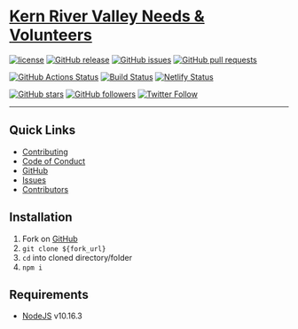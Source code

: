 # [Kern River Valley Needs & Volunteers](https://needs.kernvalley.us)

[![license](https://img.shields.io/github/license/kernvalley/needs.kernvalley.us.svg)](./LICENSE)
[![GitHub release](https://img.shields.io/github/release/kernvalley/needs.kernvalley.us.svg)](https://github.com/kernvalley/needs.kernvalley.us/releases)
[![GitHub issues](https://img.shields.io/github/issues/kernvalley/needs.kernvalley.us.svg)](https://github.com/kernvalley/needs.kernvalley.us/issues)
[![GitHub pull requests](https://img.shields.io/github/issues-pr/kernvalley/needs.kernvalley.us.svg)](https://github.com/kernvalley/needs.kernvalley.us/pulls)

[![GitHub Actions Status](https://github.com/kernvalley/needs.kernvalley.us/workflows/Node%20CI/badge.svg)](https://github.com/kernvalley/needs.kernvalley.us/actions)
[![Build Status](https://travis-ci.com/kernvalley/needs.kernvalley.us.svg?branch=master)](https://travis-ci.org/kernvalley/needs.kernvalley.us)
[![Netlify Status](https://api.netlify.com/api/v1/badges/81d6ad19-6dc9-4425-9ae0-de5371c0f603/deploy-status)](https://app.netlify.com/sites/dazzling-heyrovsky-9c4b05/deploys)

[![GitHub stars](https://img.shields.io/github/stars/kernvalley/needs.kernvalley.us.svg?style=social&label=Star&logo=github)](https://github.com/kernvalley/needs.kernvalley.us#fork-destination-box)
[![GitHub followers](https://img.shields.io/github/followers/shgysk8zer0.svg?style=social&label=Follow&logo=github)](https://github.com/shgysk8zer0)
[![Twitter Follow](https://img.shields.io/twitter/follow/kern_valley.svg?style=social&label=Follow&logo=twitter)](https://twitter.com/shgysk8zer0)
- - -
## Quick Links
- [Contributing](https://github.com/kernvalley/needs.kernvalley.us/blob/master/.github/CONTRIBUTING.md)
- [Code of Conduct](https://github.com/kernvalley/needs.kernvalley.us/blob/master/.github/CODE_OF_CONDUCT.md)
- [GitHub](https://github.com/kernvalley/needs.kernvalley.us)
- [Issues](https://github.com/kernvalley/needs.kernvalley.us/issues)
- [Contributors](https://github.com/kernvalley/needs.kernvalley.us/graphs/contributors)

## Installation
1. Fork on [GitHub](https://github.com/kernvalley/needs.kernvalley.us)
2. `git clone ${fork_url}`
3. `cd` into cloned directory/folder
4. `npm i`

## Requirements
- [NodeJS](https://nodejs.org/) v10.16.3
